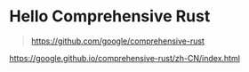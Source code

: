 # Hello Comprehensive Rust

> https://github.com/google/comprehensive-rust

https://google.github.io/comprehensive-rust/zh-CN/index.html